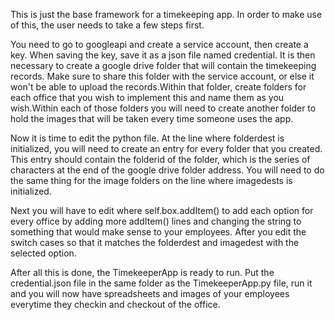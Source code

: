 This is just the base framework for a timekeeping app.
In order to make use of this, the user needs to take a few steps first.

You need to go to googleapi and create a service account, then create a key.
When saving the key, save it as a json file named credential.
It is then necessary to create a google drive folder that will contain the timekeeping records. Make sure to share this folder with the service account,
or else it won't be able to upload the records.Within that folder, create folders for each office that you wish to implement this and name them
as you wish.Within each of those folders you will need to create another folder to hold the images that will be taken every time someone uses the app.

Now it is time to edit the python file.
At the line where folderdest is initialized, you will need to create an entry for every folder that you created. This entry should
contain the folderid of the folder, which is the series of characters at the end of the google drive folder address.
You will need to do the same thing for the image folders on the line where imagedests is initialized.

Next you will have to edit where self.box.addItem() to add each option for every office by adding more addItem() lines
and changing the string to something that would make sense to your employees.
After you edit the switch cases so that it matches the folderdest and imagedest with the selected option.

After all this is done, the TimekeeperApp is ready to run. Put the credential.json file in the same folder as the TimekeeperApp.py file,
run it and you will now have spreadsheets and images of your employees everytime they checkin and checkout of the office.

